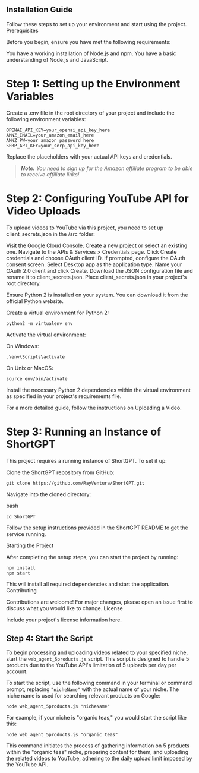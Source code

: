 ## Installation Guide

Follow these steps to set up your environment and start using the project.
Prerequisites

Before you begin, ensure you have met the following requirements:

You have a working installation of Node.js and npm.
You have a basic understanding of Node.js and JavaScript.

# Step 1: Setting up the Environment Variables

Create a .env file in the root directory of your project and include the following environment variables:
    
    OPENAI_API_KEY=your_openai_api_key_here
    AMNZ_EMAIL=your_amazon_email_here
    AMNZ_PW=your_amazon_password_here
    SERP_API_KEY=your_serp_api_key_here

Replace the placeholders with your actual API keys and credentials.

> ***Note:*** *You need to sign up for the Amazon affiliate program to be able to receive affiliate links!*

# Step 2: Configuring YouTube API for Video Uploads

To upload videos to YouTube via this project, you need to set up client_secrets.json in the /src folder:

Visit the Google Cloud Console.
Create a new project or select an existing one.
Navigate to the APIs & Services > Credentials page.
Click Create credentials and choose OAuth client ID.
If prompted, configure the OAuth consent screen.
Select Desktop app as the application type.
Name your OAuth 2.0 client and click Create.
Download the JSON configuration file and rename it to client_secrets.json.
Place client_secrets.json in your project's root directory.

Ensure Python 2 is installed on your system. You can download it from the official Python website.

Create a virtual environment for Python 2:

    python2 -m virtualenv env

Activate the virtual environment:

On Windows:

    .\env\Scripts\activate

On Unix or MacOS:

    source env/bin/activate

Install the necessary Python 2 dependencies within the virtual environment as specified in your project's requirements file.

For a more detailed guide, follow the instructions on Uploading a Video.
# Step 3: Running an Instance of ShortGPT

This project requires a running instance of ShortGPT. To set it up:

Clone the ShortGPT repository from GitHub:


    git clone https://github.com/RayVentura/ShortGPT.git

Navigate into the cloned directory:

bash

    cd ShortGPT

Follow the setup instructions provided in the ShortGPT README to get the service running.

Starting the Project

After completing the setup steps, you can start the project by running:

    npm install
    npm start

This will install all required dependencies and start the application.
Contributing

Contributions are welcome! For major changes, please open an issue first to discuss what you would like to change.
License

Include your project's license information here.

## Step 4: Start the Script

To begin processing and uploading videos related to your specified niche, start the `web_agent_5products.js` script. This script is designed to handle 5 products due to the YouTube API's limitation of 5 uploads per day per account.

To start the script, use the following command in your terminal or command prompt, replacing `"nicheName"` with the actual name of your niche. The niche name is used for searching relevant products on Google:


    node web_agent_5products.js "nicheName"

For example, if your niche is "organic teas," you would start the script like this:

    node web_agent_5products.js "organic teas"

This command initiates the process of gathering information on 5 products within the "organic teas" niche, preparing content for them, and uploading the related videos to YouTube, adhering to the daily upload limit imposed by the YouTube API.

